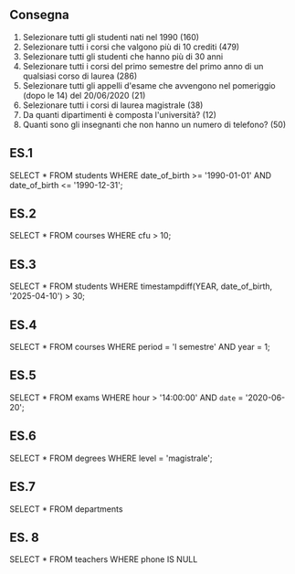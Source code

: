 ## Consegna
1. Selezionare tutti gli studenti nati nel 1990 (160)
2. Selezionare tutti i corsi che valgono più di 10 crediti (479)
3. Selezionare tutti gli studenti che hanno più di 30 anni
4. Selezionare tutti i corsi del primo semestre del primo anno di un qualsiasi corso di laurea (286)
5. Selezionare tutti gli appelli d'esame che avvengono nel pomeriggio (dopo le 14) del 20/06/2020 (21)
6. Selezionare tutti i corsi di laurea magistrale (38)
7. Da quanti dipartimenti è composta l'università? (12)
8. Quanti sono gli insegnanti che non hanno un numero di telefono? (50)



## ES.1

SELECT *
FROM students
WHERE  date_of_birth >= '1990-01-01' AND date_of_birth <= '1990-12-31'; 


## ES.2

SELECT *
FROM courses
WHERE cfu > 10;


## ES.3

SELECT * 
FROM students 
WHERE timestampdiff(YEAR, date_of_birth, '2025-04-10') > 30;


## ES.4

SELECT *
FROM courses
WHERE period = 'I semestre' AND year = 1;


## ES.5

SELECT *
FROM exams
WHERE hour > '14:00:00' AND `date` = '2020-06-20';

## ES.6


SELECT *
FROM degrees
WHERE level = 'magistrale';


## ES.7


SELECT *
FROM departments


## ES. 8


SELECT *
FROM teachers
WHERE phone IS NULL 